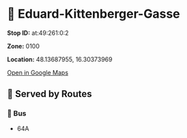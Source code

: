 # 🚉 Eduard-Kittenberger-Gasse


**Stop ID:** at:49:261:0:2

**Zone:** 0100

**Location:** 48.13687955, 16.30373969

[Open in Google Maps](https://www.google.com/maps?q=48.13687955,16.30373969)

## 🚆 Served by Routes

### 🚌 Bus
- 64A